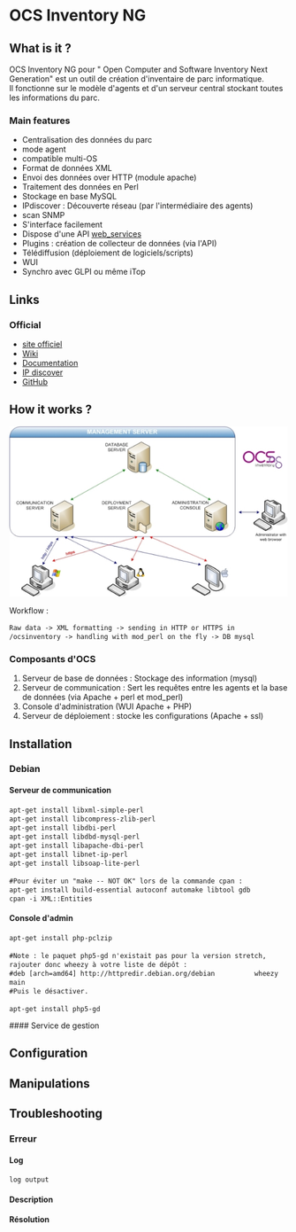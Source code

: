 OCS Inventory NG
==============================

What is it ?
-----------------------------

OCS Inventory NG pour " Open Computer and Software Inventory Next Generation" est un outil de création d'inventaire de parc informatique.  
Il fonctionne sur le modèle d'agents et d'un serveur central stockant toutes les informations du parc.

### Main features

* Centralisation des données du parc
* mode agent
* compatible multi-OS
* Format de données XML
* Envoi des données over HTTP (module apache)
* Traitement des données en Perl
* Stockage en base MySQL
* IPdiscover : Découverte réseau (par l'intermédiaire des agents)
* scan SNMP
* S'interface facilement
* Dispose d'une API [web_services](http://wiki.ocsinventory-ng.org/index.php?title=Developers:Web_services)
* Plugins : création de collecteur de données (via l'API)
* Télédiffusion (déploiement de logiciels/scripts)
* WUI
* Synchro avec GLPI ou même iTop

 

Links
-----------------------------

### Official

* [site officiel](https://www.ocsinventory-ng.org/fr/)
* [Wiki](http://wiki.ocsinventory-ng.org/index.php?title=Main_Page)
* [Documentation](http://wiki.ocsinventory-ng.org/index.php?title=Documentation:Main#OCS_Inventory_NG_2.x_Documentation)
* [IP discover](http://wiki.ocsinventory-ng.org/index.php?title=Documentation:Ipdiscover)
* [GitHub](https://github.com/OCSInventory-NG)


How it works ?
-----------------------------

![schema officiel](Pictures/Architecture_OCS.jpg)

Workflow :

    Raw data -> XML formatting -> sending in HTTP or HTTPS in /ocsinventory -> handling with mod_perl on the fly -> DB mysql

### Composants d'OCS

1. Serveur de base de données : Stockage des information (mysql)
2. Serveur de communication : Sert les requêtes entre les agents et la base de données (via Apache + perl et mod_perl)
3. Console d'administration (WUI Apache + PHP)
4. Serveur de déploiement : stocke les configurations (Apache + ssl)


Installation
-----------------------------

### Debian 

#### Serveur de communication

    apt-get install libxml-simple-perl
    apt-get install libcompress-zlib-perl
    apt-get install libdbi-perl
    apt-get install libdbd-mysql-perl
    apt-get install libapache-dbi-perl
    apt-get install libnet-ip-perl
    apt-get install libsoap-lite-perl

    #Pour éviter un "make -- NOT OK" lors de la commande cpan :
    apt-get install build-essential autoconf automake libtool gdb
    cpan -i XML::Entities

#### Console d'admin

    apt-get install php-pclzip

    #Note : le paquet php5-gd n'existait pas pour la version stretch, rajouter donc wheezy à votre liste de dépôt :
    #deb [arch=amd64] http://httpredir.debian.org/debian          wheezy         main
    #Puis le désactiver.

    apt-get install php5-gd

#### Service de gestion

    

Configuration
-----------------------------

Manipulations
-----------------------------

Troubleshooting
-----------------------------

### Erreur

#### Log

    log output

#### Description

#### Résolution


